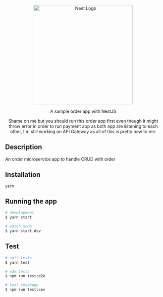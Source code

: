 <p align="center">
  <a href="http://nestjs.com/" target="blank"><img src="https://nestjs.com/img/logo_text.svg" width="320" alt="Nest Logo" /></a>
</p>

  <p align="center">A sample order app with NestJS</p>
  <p align="center">
    Shame on me but you should run this order app first even though it might throw error in order to run payment app as both app are listening to each other, I'm still working on API Gateway as all of this is pretty new to me.
  </p>

## Description

An order microservice app to handle CRUD with order

## Installation

```
yarn
```

## Running the app

```bash
# development
$ yarn start

# watch mode
$ yarn start:dev
```

## Test

```bash
# unit tests
$ yarn test

# e2e tests
$ npm run test:e2e

# test coverage
$ npm run test:cov
```
